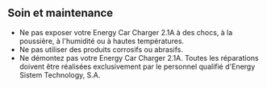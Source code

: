 ## Soin et maintenance

*	Ne pas exposer votre Energy Car Charger 2.1A à des chocs, à la poussière, à l'humidité ou à hautes températures.
*	Ne pas utiliser des produits corrosifs ou abrasifs.
*	Ne démontez pas votre Energy Car Charger 2.1A. Toutes les réparations doivent être réalisées exclusivement par le personnel qualifié d'Energy Sistem Technology, S.A.


